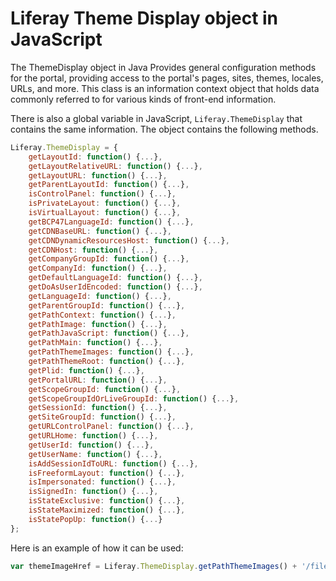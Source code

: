 # Liferay Theme Display object in JavaScript

The ThemeDisplay object in Java Provides general configuration methods for the portal, providing access to the portal's pages, sites, themes, locales, URLs, and more. This class is an information context object that holds data commonly referred to for various kinds of front-end information.

There is also a global variable in JavaScript, `Liferay.ThemeDisplay` that contains the same information.  The object contains the following methods.

```javascript
Liferay.ThemeDisplay = {
    getLayoutId: function() {...},
    getLayoutRelativeURL: function() {...},
    getLayoutURL: function() {...},
    getParentLayoutId: function() {...},
    isControlPanel: function() {...},
    isPrivateLayout: function() {...},
    isVirtualLayout: function() {...},
    getBCP47LanguageId: function() {...},
    getCDNBaseURL: function() {...},
    getCDNDynamicResourcesHost: function() {...},
    getCDNHost: function() {...},
    getCompanyGroupId: function() {...},
    getCompanyId: function() {...},
    getDefaultLanguageId: function() {...},
    getDoAsUserIdEncoded: function() {...},
    getLanguageId: function() {...},
    getParentGroupId: function() {...},
    getPathContext: function() {...},
    getPathImage: function() {...},
    getPathJavaScript: function() {...},
    getPathMain: function() {...},
    getPathThemeImages: function() {...},
    getPathThemeRoot: function() {...},
    getPlid: function() {...},
    getPortalURL: function() {...},
    getScopeGroupId: function() {...},
    getScopeGroupIdOrLiveGroupId: function() {...},
    getSessionId: function() {...},
    getSiteGroupId: function() {...},
    getURLControlPanel: function() {...},
    getURLHome: function() {...},
    getUserId: function() {...},
    getUserName: function() {...},
    isAddSessionIdToURL: function() {...},
    isFreeformLayout: function() {...},
    isImpersonated: function() {...},
    isSignedIn: function() {...},
    isStateExclusive: function() {...},
    isStateMaximized: function() {...},
    isStatePopUp: function() {...}
};
```

Here is an example of how it can be used:

```javascript
var themeImageHref = Liferay.ThemeDisplay.getPathThemeImages() + '/file_system/large/default.png';
```